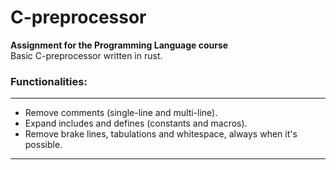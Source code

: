# C-preprocessor

**Assignment for the Programming Language course** <br>
Basic C-preprocessor written in rust.

### Functionalities:
--- 
  - Remove comments (single-line and multi-line).
  - Expand includes and defines (constants and macros).
  - Remove brake lines, tabulations and whitespace, always when it's possible.
--- 
